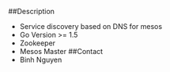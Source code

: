 ##Description
- Service discovery based on DNS for mesos
- Go Version >= 1.5
- Zookeeper
- Mesos Master
##Contact
- Binh Nguyen
